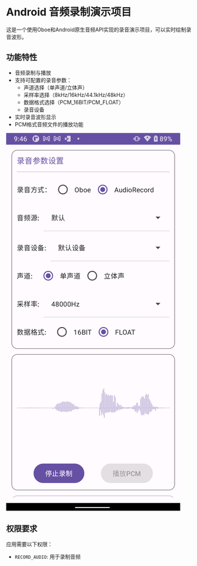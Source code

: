 # Android 音频录制演示项目

这是一个使用Oboe和Android原生音频API实现的录音演示项目，可以实时绘制录音波形。

## 功能特性

- 音频录制与播放
- 支持可配置的录音参数：
  - 声道选择（单声道/立体声）
  - 采样率选择（8kHz/16kHz/44.1kHz/48kHz）
  - 数据格式选择（PCM_16BIT/PCM_FLOAT）
  - 录音设备
- 实时录音波形显示
- PCM格式音频文件的播放功能

![程序截图](./docs/app_screen_short.png)

## 权限要求

应用需要以下权限：
- `RECORD_AUDIO`: 用于录制音频
